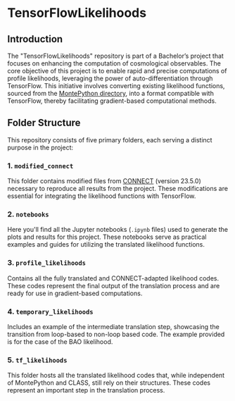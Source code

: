 # TensorFlowLikelihoods

## Introduction
The "TensorFlowLikelihoods" repository is part of a Bachelor’s project that focuses on enhancing the computation of cosmological observables. The core objective of this project is to enable rapid and precise computations of profile likelihoods, leveraging the power of auto-differentiation through TensorFlow. This initiative involves converting existing likelihood functions, sourced from the [MontePython directory](https://github.com/brinckmann/montepython_public/tree/3.6/montepython/likelihoods), into a format compatible with TensorFlow, thereby facilitating gradient-based computational methods.

## Folder Structure
This repository consists of five primary folders, each serving a distinct purpose in the project:

### 1. `modified_connect`
This folder contains modified files from [CONNECT](https://github.com/AarhusCosmology/connect_public) (version 23.5.0) necessary to reproduce all results from the project. These modifications are essential for integrating the likelihood functions with TensorFlow.

### 2. `notebooks`
Here you'll find all the Jupyter notebooks (`.ipynb` files) used to generate the plots and results for this project. These notebooks serve as practical examples and guides for utilizing the translated likelihood functions.

### 3. `profile_likelihoods`
Contains all the fully translated and CONNECT-adapted likelihood codes. These codes represent the final output of the translation process and are ready for use in gradient-based computations.

### 4. `temporary_likelihoods`
Includes an example of the intermediate translation step, showcasing the transition from loop-based to non-loop based code. The example provided is for the case of the BAO likelihood.

### 5. `tf_likelihoods`
This folder hosts all the translated likelihood codes that, while independent of MontePython and CLASS, still rely on their structures. These codes represent an important step in the translation process.
